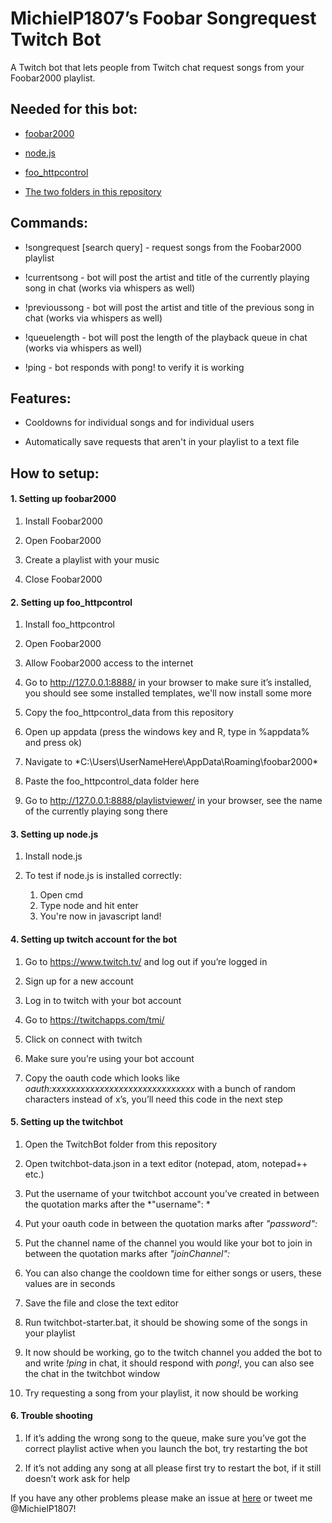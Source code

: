 # MichielP1807’s Foobar Songrequest Twitch Bot
A Twitch bot that lets people from Twitch chat request songs from your Foobar2000 playlist.

## Needed for this bot:

* [foobar2000](http://www.foobar2000.org/download "Download foobar2000")

* [node.js](https://nodejs.org/ "Download node.js")
  
* [foo_httpcontrol](https://www.dropbox.com/s/uglqfqwbtzl7xio/foobarCon_0.97.28-fc.exe?dl=1 "Download foo_httpcontrol")
  
* [The two folders in this repository](https://github.com/MichielP1807/FoobarSongrequestTwitchBot/archive/master.zip "Download this repository")

## Commands:

* !songrequest [search query] - request songs from the Foobar2000 playlist

* !currentsong - bot will post the artist and title of the currently playing song in chat (works via whispers as well)

* !previoussong - bot will post the artist and title of the previous song in chat (works via whispers as well)

* !queuelength - bot will post the length of the playback queue in chat (works via whispers as well)

* !ping - bot responds with pong! to verify it is working

## Features:

* Cooldowns for individual songs and for individual users

* Automatically save requests that aren't in your playlist to a text file

## How to setup: 

####  1. Setting up foobar2000
  
1.	Install Foobar2000
  
2.	Open Foobar2000
  
3.	Create a playlist with your music
  
4.	Close Foobar2000
  
####  2. Setting up foo_httpcontrol
  
1.	Install foo_httpcontrol
  
2.	Open Foobar2000
  
3.	Allow Foobar2000 access to the internet
  
4.	Go to http://127.0.0.1:8888/ in your browser to make sure it’s installed, you should see some installed templates, we'll now install some more
 
5.  Copy the foo_httpcontrol_data from this repository
  
6.	Open up appdata (press the windows key and R, type in %appdata% and press ok)
  
7.	Navigate to *C:\Users\UserNameHere\AppData\Roaming\foobar2000\*

8.  Paste the foo_httpcontrol_data folder here
  
9.	Go to http://127.0.0.1:8888/playlistviewer/ in your browser, see the name of the currently playing song there
  
####  3. Setting up node.js
  
1.	Install node.js
  
2.	To test if node.js is installed correctly:
    1. Open cmd
    2. Type node and hit enter
    3. You're now in javascript land!
  
####  4. Setting up twitch account for the bot
  
1.	Go to https://www.twitch.tv/ and log out if you’re logged in
  
2.	Sign up for a new account
  
3.	Log in to twitch with your bot account
  
4.	Go to https://twitchapps.com/tmi/ 
  
5.	Click on connect with twitch
  
6.	Make sure you’re using your bot account
  
7.	Copy the oauth code which looks like *oauth:xxxxxxxxxxxxxxxxxxxxxxxxxxxxxx* with a bunch of random characters instead of x’s, you’ll need this code in the next step
  
####  5. Setting up the twitchbot
  
1.	Open the TwitchBot folder from this repository
  
2.	Open twitchbot-data.json in a text editor (notepad, atom, notepad++ etc.)
  
3.	Put the username of your twitchbot account you’ve created in between the quotation marks after the *"username": *
  
4.	Put your oauth code in between the quotation marks after *"password":*
  
5.	Put the channel name of the channel you would like your bot to join in between the quotation marks after *"joinChannel":*

6.  You can also change the cooldown time for either songs or users, these values are in seconds

7.	Save the file and close the text editor
  
8.	Run twitchbot-starter.bat, it should be showing some of the songs in your playlist
  
9.	It now should be working, go to the twitch channel you added the bot to and write *!ping* in chat, it should respond with *pong!*, you can also see the chat in the twitchbot window

10.  Try requesting a song from your playlist, it now should be working
  
####  6. Trouble shooting
  
1.	If it’s adding the wrong song to the queue, make sure you’ve got the correct playlist active when you launch the bot, try restarting the bot
  
2.	If it’s not adding any song at all please first try to restart the bot, if it still doesn’t work ask for help

If you have any other problems please make an issue at [here](https://github.com/MichielP1807/FoobarSongrequestTwitchBot/issues/new "New GitHub Issue") or tweet me @MichielP1807!
